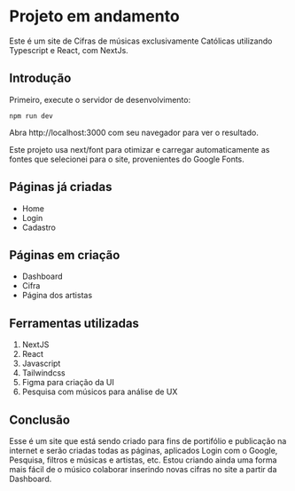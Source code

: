 # Projeto em andamento
Este é um site de Cifras de músicas exclusivamente Católicas utilizando Typescript e React, com NextJs.

## Introdução

Primeiro, execute o servidor de desenvolvimento:
```
npm run dev
```
Abra http://localhost:3000 com seu navegador para ver o resultado.

Este projeto usa next/font para otimizar e carregar automaticamente as fontes que selecionei para o site, provenientes do Google Fonts.

## Páginas já criadas
- Home
- Login
- Cadastro

## Páginas em criação
- Dashboard
- Cifra
- Página dos artistas

## Ferramentas utilizadas
1) NextJS
2) React
3) Javascript
4) Tailwindcss
5) Figma para criação da UI
6) Pesquisa com músicos para análise de UX

## Conclusão
Esse é um site que está sendo criado para fins de portifólio e publicação na internet e serão criadas todas as páginas, aplicados Login com o Google, Pesquisa, filtros e músicas e artistas, etc.
Estou criando ainda uma forma mais fácil de o músico colaborar inserindo novas cifras no site a partir da Dashboard.
